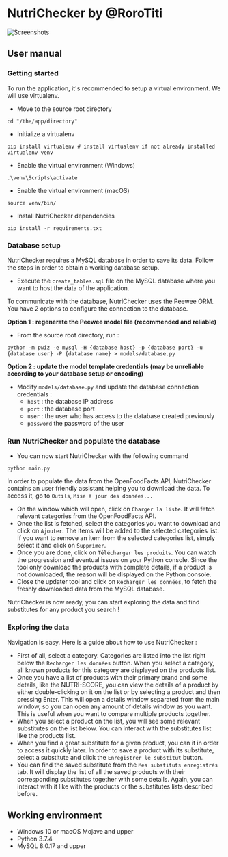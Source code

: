# NutriChecker by @RoroTiti

![Screenshots](https://i.imgur.com/jU9H4kz.png)

## User manual

### Getting started

To run the application, it's recommended to setup a virtual environment. We will use virtualenv.

- Move to the source root directory
```
cd "/the/app/directory"
```

- Initialize a virtualenv
```
pip install virtualenv # install virtualenv if not already installed
virtualenv venv
```

- Enable the virtual environment (Windows)
```
.\venv\Scripts\activate
```

- Enable the virtual environment (macOS)
```
source venv/bin/
```

- Install NutriChecker dependencies
```
pip install -r requirements.txt
```

### Database setup

NutriChecker requires a MySQL database in order to save its data. 
Follow the steps in order to obtain a working database setup. 

- Execute the ``create_tables.sql`` file on the MySQL database where you want to host the data of the application.

To communicate with the database, NutriChecker uses the Peewee ORM. You have 2 options to configure the connection to the database.

**Option 1 : regenerate the Peewee model file (recommended and reliable)** 

- From the source root directory, run :
````
python -m pwiz -e mysql -H {database host} -p {database port} -u {database user} -P {database name} > models/database.py
````

**Option 2 : update the model template credentials (may be unreliable according to your database setup or encoding)** 

- Modify ``models/database.py`` and update the database connection credentials :
  - ``host`` : the database IP address
  - ``port`` : the database port
  - ``user`` : the user who has access to the database created previously
  - ``password`` the password of the user

### Run NutriChecker and populate the database

- You can now start NutriChecker with the following command
```
python main.py
```

In order to populate the data from the OpenFoodFacts API, NutriChecker contains an user friendly assistant helping you to download the data.
To access it, go to ``Outils``, ``Mise à jour des données...``

- On the window which will open, click on ``Charger la liste``. It will fetch relevant categories from the OpenFoodFacts API.
- Once the list is fetched, select the categories you want to download and click on ``Ajouter``. The items will be added to the selected categories list.
If you want to remove an item from the selected categories list, simply select it and click on ``Supprimer``.
- Once you are done, click on ``Télécharger les produits``. You can watch the progression and eventual issues on your Python console.
Since the tool only download the products with complete details, if a product is not downloaded, the reason will be displayed on the Python console.
- Close the updater tool and click on ``Recharger les données``, to fetch the freshly downloaded data from the MySQL database.

NutriChecker is now ready, you can start exploring the data and find substitutes for any product you search !

### Exploring the data

Navigation is easy. Here is a guide about how to use NutriChecker :

- First of all, select a category. Categories are listed into the list right below the ``Recharger les données`` button.
When you select a category, all known products for this category are displayed on the products list.
- Once you have a list of products with their primary brand and some details, like the NUTRI-SCORE, 
you can view the details of a product by either double-clicking on it on the list or by selecting a product and then pressing Enter.
This will open a details window separated from the main window, so you can open any amount of details window as you want.
This is useful when you want to compare multiple products together.
- When you select a product on the list, you will see some relevant substitutes on the list below.
You can interact with the substitutes list like the products list.
- When you find a great substitute for a given product, you can it in order to access it quickly later.
In order to save a product with its substitute, select a substitute and click the ``Enregistrer le substitut`` button.
- You can find the saved substitute from the ``Mes substituts enregistrés`` tab.
It will display the list of all the saved products with their corresponding substitutes together with some details.
Again, you can interact with it like with the products or the substitutes lists described before.  

## Working environment
- Windows 10 or macOS Mojave and upper
- Python 3.7.4
- MySQL 8.0.17 and upper